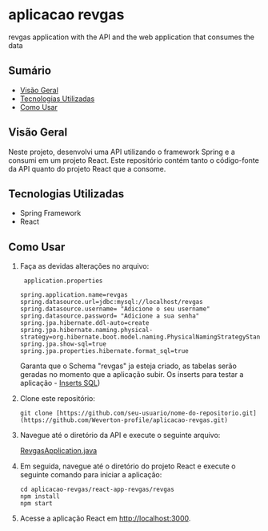 # aplicacao revgas
 revgas application with the API and the web application that consumes the data

## Sumário

- [Visão Geral](#visão-geral)
- [Tecnologias Utilizadas](#tecnologias-utilizadas)
- [Como Usar](#como-usar)

## Visão Geral

Neste projeto, desenvolvi uma API utilizando o framework Spring e a consumi em um projeto React. Este repositório contém tanto o código-fonte da API quanto do projeto React que a consome.

## Tecnologias Utilizadas

- Spring Framework
- React

## Como Usar
1. Faça as devidas alterações no arquivo:
   
   ```
    application.properties
   ```
   ```
   spring.application.name=revgas
   spring.datasource.url=jdbc:mysql://localhost/revgas
   spring.datasource.username= "Adicione o seu username"
   spring.datasource.password= "Adicione a sua senha"
   spring.jpa.hibernate.ddl-auto=create
   spring.jpa.hibernate.naming.physical-strategy=org.hibernate.boot.model.naming.PhysicalNamingStrategyStandardImpl
   spring.jpa.show-sql=true
   spring.jpa.properties.hibernate.format_sql=true
  	```
   Garanta que o Schema "revgas" ja esteja criado, as tabelas serão geradas no momento que a aplicação subir.
   Os inserts para testar a aplicação - [Inserts SQL](https://github.com/Weverton-profile/aplicacao-revgas/blob/main/insert-dos-dados/inserts_revgas.sql))
3. Clone este repositório:

    ```
    git clone [https://github.com/seu-usuario/nome-do-repositorio.git](https://github.com/Weverton-profile/aplicacao-revgas.git)
    ```

4. Navegue até o diretório da API e execute o seguinte arquivo:

    [RevgasApplication.java](https://github.com/Weverton-profile/aplicacao-revgas/blob/main/revgas/src/main/java/com/devops/revgas/RevgasApplication.java)

5. Em seguida, navegue até o diretório do projeto React e execute o seguinte comando para iniciar a aplicação:

    ```
    cd aplicacao-revgas/react-app-revgas/revgas
    npm install
    npm start
    ```

6. Acesse a aplicação React em [http://localhost:3000](http://localhost:3000).
